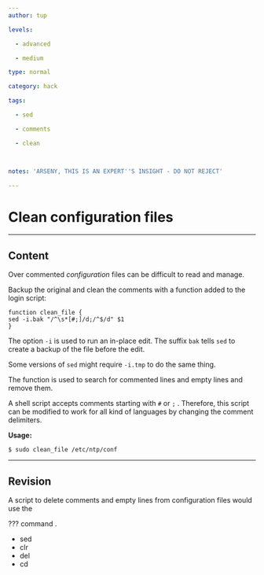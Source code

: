 ```yaml
---
author: tup

levels:

  - advanced

  - medium

type: normal

category: hack

tags:

  - sed

  - comments

  - clean



notes: 'ARSENY, THIS IS AN EXPERT''S INSIGHT - DO NOT REJECT'

---
```


# Clean configuration files

---
## Content

Over commented *configuration* files can be difficult to read and manage. 

Backup the original and clean the comments with a function added to the login script:

```shell
function clean_file {
sed -i.bak "/^\s*[#;]/d;/^$/d" $1
} 
```
The option `-i` is used to run an in-place edit. The suffix `bak` tells `sed` to create a backup of the file before the edit.

Some versions of `sed` might require `-i.tmp` to do the same thing.

The function is used to search for commented lines and empty lines and remove them. 

A shell script accepts comments starting with `#` or `;` . Therefore, this script can be modified to work for all kind of languages by changing the comment delimiters.

**Usage:**

```shell
$ sudo clean_file /etc/ntp/conf
```

---
## Revision

A script to delete comments and empty lines from configuration files would use the 

??? command .


* sed
* clr
* del
* cd

